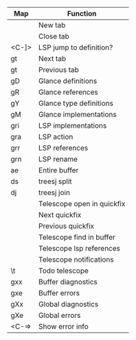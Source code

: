 | Map   | Function                   |
| ----- | -------------------------- |
| <C-g> | New tab                    |
| <C-x> | Close tab                  |
| <C-]> | LSP jump to definition?    |
| gt    | Next tab                   |
| gt    | Previous tab               |
| gD    | Glance definitions         |
| gR    | Glance references          |
| gY    | Glance type definitions    |
| gM    | Glance implementations     |
| gri   | LSP implementations        |
| gra   | LSP action                 |
| grr   | LSP references             |
| grn   | LSP rename                 |
| ae    | Entire buffer              |
| ds    | treesj split               |
| dj    | treesj join                |
| <C-q> | Telescope open in quickfix |
| <M-j> | Next quickfix              |
| <M-k> | Previous quickfix          |
| <C-f> | Telescope find in buffer   |
| <C-i> | Telescope lsp references   |
| <C-n> | Telescope notifications    |
| \t    | Todo telescope             |
| gxx   | Buffer diagnostics         |
| gxe   | Buffer errors              |
| gXx   | Global diagnostics         |
| gXe   | Global errors              |
| <C-=> | Show error info            |

